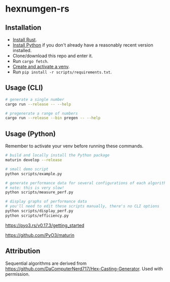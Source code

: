 # hexnumgen-rs

## Installation

* [Install Rust](https://www.rust-lang.org/tools/install).
* [Install Python](https://wiki.python.org/moin/BeginnersGuide/Download) if you don't already have a reasonably recent version installed.
* Clone/download this repo and enter it.
* Run `cargo fetch`.
* [Create and activate a venv](https://packaging.python.org/en/latest/guides/installing-using-pip-and-virtual-environments/#creating-a-virtual-environment).
* Run `pip install -r scripts/requirements.txt`.

## Usage (CLI)

```sh
# generate a single number
cargo run --release -- --help

# pregenerate a range of numbers
cargo run --release --bin pregen -- --help
```

## Usage (Python)

Remember to activate your venv before running these commands.

```sh
# build and locally install the Python package
maturin develop --release

# small demo script
python scripts/example.py

# generate performance data for several configurations of each algorithm
# note: this is very slow!
python scripts/measure_perf.py

# display graphs of performance data
# you'll need to edit these scripts manually, there's no CLI options
python scripts/display_perf.py
python scripts/efficiency.py
```

https://pyo3.rs/v0.17.3/getting_started

https://github.com/PyO3/maturin

## Attribution

Sequential algorithms are derived from https://github.com/DaComputerNerd717/Hex-Casting-Generator. Used with permission.
